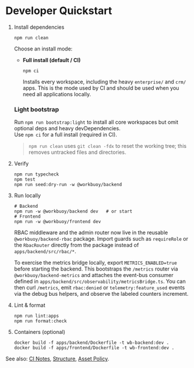 Developer Quickstart
====================

1. Install dependencies
   ```
   npm run clean
   ```
   Choose an install mode:

   - **Full install (default / CI)**
     ```
     npm ci
     ```
     Installs every workspace, including the heavy `enterprise/` and `crm/` apps. This is the mode used by CI and should be used when you need all applications locally.

   ### Light bootstrap
   Run `npm run bootstrap:light` to install all core workspaces but omit optional deps and heavy devDependencies.  
   Use `npm ci` for a full install (required in CI).

   > `npm run clean` uses `git clean -fdx` to reset the working tree; this removes untracked files and directories.

2. Verify
   ```
   npm run typecheck
   npm test
   npm run seed:dry-run -w @workbuoy/backend
   ```

3. Run locally
   ```
   # Backend
   npm run -w @workbuoy/backend dev   # or start
   # Frontend
   npm run -w @workbuoy/frontend dev
   ```

   RBAC middleware and the admin router now live in the reusable `@workbuoy/backend-rbac` package. Import guards such as
   `requireRole` or the `RbacRouter` directly from the package instead of `apps/backend/src/rbac/*`.

   To exercise the metrics bridge locally, export `METRICS_ENABLED=true` before starting the backend. This bootstraps the
   `/metrics` router via `@workbuoy/backend-metrics` and attaches the event-bus consumer defined in
   `apps/backend/src/observability/metricsBridge.ts`. You can then curl `/metrics`, emit `rbac:denied` or
   `telemetry:feature_used` events via the debug bus helpers, and observe the labeled counters increment.

4. Lint & format
   ```
   npm run lint:apps
   npm run format:check
   ```

5. Containers (optional)
   ```
   docker build -f apps/backend/Dockerfile -t wb-backend:dev .
   docker build -f apps/frontend/Dockerfile -t wb-frontend:dev .
   ```

See also: [CI Notes](CI_NOTES.md), [Structure](STRUCTURE.md), [Asset Policy](ASSET_POLICY.md).
